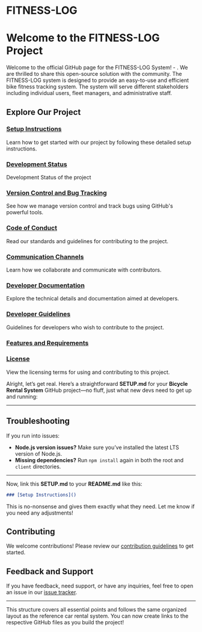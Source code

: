 # FITNESS-LOG

# Welcome to the FITNESS-LOG Project

Welcome to the official GitHub page for the FITNESS-LOG System! - . We are thrilled to share this open-source solution with the community. The FITNESS-LOG system is designed to provide an easy-to-use and efficient bike fitness tracking system. The system will serve different stakeholders including individual users, fleet managers, and administrative staff.

## Explore Our Project

### [Setup Instructions](https://github.com/VinsintQ/ITSE476/blob/main/SETUP.MD)

Learn how to get started with our project by following these detailed setup instructions.

### [Development Status](https://github.com/VinsintQ/ITSE476/blob/main/development_status.md)

Development Status of the project

### [Version Control and Bug Tracking](https://github.com/VinsintQ/ITSE476/blob/main/Version_control_Bug_tracker.md)

See how we manage version control and track bugs using GitHub's powerful tools.

### [Code of Conduct](https://github.com/VinsintQ/ITSE476/blob/main/Code_of_conduct.md)

Read our standards and guidelines for contributing to the project.

### [Communication Channels](https://github.com/VinsintQ/ITSE476/blob/main/Communication_Channels.md)

Learn how we collaborate and communicate with contributors.

### [Developer Documentation]()

Explore the technical details and documentation aimed at developers.

### [Developer Guidelines]()

Guidelines for developers who wish to contribute to the project.

### [Features and Requirements]()

### [License](https://github.com/VinsintQ/ITSE476/blob/main/LICENSE.txt)

View the licensing terms for using and contributing to this project.

Alright, let’s get real. Here’s a straightforward **SETUP.md** for your **Bicycle Rental System** GitHub project—no fluff, just what new devs need to get up and running:

---

## Troubleshooting

If you run into issues:

- **Node.js version issues?** Make sure you’ve installed the latest LTS version of Node.js.
- **Missing dependencies?** Run `npm install` again in both the root and `client` directories.

---

Now, link this **SETUP.md** to your **README.md** like this:

```markdown
### [Setup Instructions]()
```

This is no-nonsense and gives them exactly what they need. Let me know if you need any adjustments!

## Contributing

We welcome contributions! Please review our [contribution guidelines]() to get started.

## Feedback and Support

If you have feedback, need support, or have any inquiries, feel free to open an issue in our [issue tracker](https://github.com/VinsintQ/ITSE476/issues).

---

This structure covers all essential points and follows the same organized layout as the reference car rental system. You can now create links to the respective GitHub files as you build the project!
